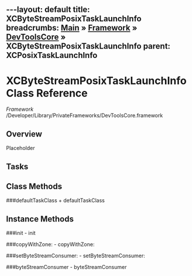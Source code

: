---layout: default
title: XCByteStreamPosixTaskLaunchInfo
breadcrumbs: <a href="/index.html">Main</a> &raquo; <a href="/Frameworks.html">Framework</a> &raquo; <a href="/Frameworks/DevToolsCore.html">DevToolsCore</a> &raquo; XCByteStreamPosixTaskLaunchInfo
parent: XCPosixTaskLaunchInfo 
---
# XCByteStreamPosixTaskLaunchInfo Class Reference

*Framework* /Developer/Library/PrivateFrameworks/DevToolsCore.framework

## Overview

Placeholder

## Tasks

## Class Methods

<a name="+defaultTaskClass"></a>
###defaultTaskClass
    + defaultTaskClass

## Instance Methods

<a name="-init"></a>
###init
    - init

<a name="-copyWithZone:"></a>
###copyWithZone:
    - copyWithZone:

<a name="-setByteStreamConsumer:"></a>
###setByteStreamConsumer:
    - setByteStreamConsumer:

<a name="-byteStreamConsumer"></a>
###byteStreamConsumer
    - byteStreamConsumer

